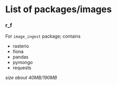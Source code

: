 #  List of packages/images


### r_f

For `image_ingest` package; contains

* rasterio
* fiona
* pandas
* pymongo
* requests

*size about 40MB/190MB*
